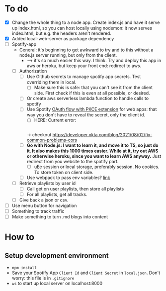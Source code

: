 # To do
- [X] Change the whole thing to a node app. Create index.js and have it serve up index.html, so you can host locally using nodemon: it now serves index.html, but e.g. the headers aren't rendered. 
- [X] Added local-web-server as package dependency
- [ ] Spotify-app
    - General: it's beginning to get awkward to try and to this without a node.js server running, but only from the client. 
      - --> it's so much easier this way. I think. Try and deploy this app in aws or heroku, but keep your front end: redirect to aws. 
    - [ ] Authorization
        - [ ] Use Github secrets to manage spotify app secrets. Test overriding them in local. 
            - [ ] Make sure this is safe: that you can't see it from the client side. First check if this is even at all possible, or desired.
        - [ ] Or create aws serverless lambda function to handle calls to spotify
        - [ ] Use Spotify [OAuth flow with PKCE extension](https://developer.spotify.com/documentation/general/guides/authorization/code-flow/) for web apps: that way you don't have to reveal the secret, only the client id. 
          - [ ] HERE: Current error:
          ```Access to fetch at 'https://accounts.spotify.com/authorize?client_id=dd79131036984f2a9bed15ced3265646&response_type=code&scope=playlist-read-private&redirect_uri=http://localhost:8000/views/spotify-app.html&state=555666777&code_challenge_method=S256&code_challenge=%20+' from origin 'http://localhost:8000' has been blocked by CORS policy: Response to preflight request doesn't pass access control check: No 'Access-Control-Allow-Origin' header is present on the requested resource. If an opaque response serves your needs, set the request's mode to 'no-cors' to fetch the resource with CORS disabled.
          ```
          -> checkout https://developer.okta.com/blog/2021/08/02/fix-common-problems-cors
        - [ ] **Go with Node.js: I want to learn it, and move it to TS, so just do it. It also makes this 1000 times easier. While at it, try out AWS or otherwise heroku, since  you want to learn AWS anyway.** Just redirect from you website to the spotify part. 
          - [ ] uEe session or local storage, preferably session. No cookies. To store token on client side. 
        - [ ] Use webpack to pass env variables? [link](https://stackoverflow.com/questions/30239060/uncaught-referenceerror-process-is-not-defined)
    - [ ] Retrieve playlists by user id
      - [ ] Call get on user playlists, then store all playlists
      - [ ] For all playlists, get all tracks.
    - [ ] Give back a json or csv. 
- [ ] Use menu button for navigation
- [ ] Something to track traffic
- [ ] Make something to turn .md blogs into content

# How to

## Setup development environment
- `npm install`
- Save your Spotify App `Client Id` and `Client Secret` in `local.json`. Don't worry: this file is in `.gitignore`
- `ws` to start up local server on localhost:8000